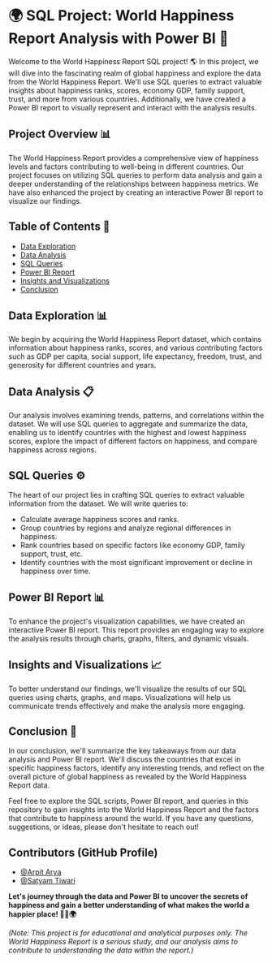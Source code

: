 # 🌍 SQL Project: World Happiness Report Analysis with Power BI 🌟

Welcome to the World Happiness Report SQL project! 🌎 In this project, we will dive into the fascinating realm of global happiness and explore the data from the World Happiness Report. We'll use SQL queries to extract valuable insights about happiness ranks, scores, economy GDP, family support, trust, and more from various countries. Additionally, we have created a Power BI report to visually represent and interact with the analysis results.

## Project Overview 📊

The World Happiness Report provides a comprehensive view of happiness levels and factors contributing to well-being in different countries. Our project focuses on utilizing SQL queries to perform data analysis and gain a deeper understanding of the relationships between happiness metrics. We have also enhanced the project by creating an interactive Power BI report to visualize our findings.

## Table of Contents 📑

- [Data Exploration](#data-exploration)
- [Data Analysis](#data-analysis)
- [SQL Queries](#sql-queries)
- [Power BI Report](#power-bi-report)
- [Insights and Visualizations](#insights-and-visualizations)
- [Conclusion](#conclusion)

## Data Exploration 📊

We begin by acquiring the World Happiness Report dataset, which contains information about happiness ranks, scores, and various contributing factors such as GDP per capita, social support, life expectancy, freedom, trust, and generosity for different countries and years.

## Data Analysis 📋

Our analysis involves examining trends, patterns, and correlations within the dataset. We will use SQL queries to aggregate and summarize the data, enabling us to identify countries with the highest and lowest happiness scores, explore the impact of different factors on happiness, and compare happiness across regions.

## SQL Queries ⚙️

The heart of our project lies in crafting SQL queries to extract valuable information from the dataset. We will write queries to:

- Calculate average happiness scores and ranks.
- Group countries by regions and analyze regional differences in happiness.
- Rank countries based on specific factors like economy GDP, family support, trust, etc.
- Identify countries with the most significant improvement or decline in happiness over time.

## Power BI Report 📊

To enhance the project's visualization capabilities, we have created an interactive Power BI report. This report provides an engaging way to explore the analysis results through charts, graphs, filters, and dynamic visuals.

## Insights and Visualizations 📈

To better understand our findings, we'll visualize the results of our SQL queries using charts, graphs, and maps. Visualizations will help us communicate trends effectively and make the analysis more engaging.

## Conclusion 📝

In our conclusion, we'll summarize the key takeaways from our data analysis and Power BI report. We'll discuss the countries that excel in specific happiness factors, identify any interesting trends, and reflect on the overall picture of global happiness as revealed by the World Happiness Report data.

Feel free to explore the SQL scripts, Power BI report, and queries in this repository to gain insights into the World Happiness Report and the factors that contribute to happiness around the world. If you have any questions, suggestions, or ideas, please don't hesitate to reach out!


## Contributors (GitHub Profile)

* [@Arpit Arya](https://github.com/arpit22n0295)
* [@Satyam Tiwari](https://github.com/Official-Satyam-Tiwari)

**Let's journey through the data and Power BI to uncover the secrets of happiness and gain a better understanding of what makes the world a happier place! 🌟😄🌍**

*(Note: This project is for educational and analytical purposes only. The World Happiness Report is a serious study, and our analysis aims to contribute to understanding the data within the report.)*
